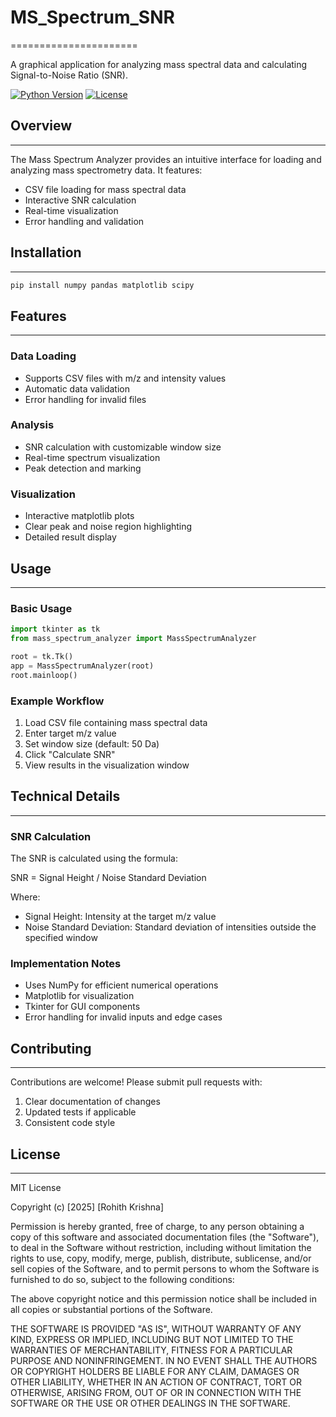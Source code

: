 # MS_Spectrum_SNR
======================

A graphical application for analyzing mass spectral data and calculating Signal-to-Noise Ratio (SNR).

[![Python Version](https://img.shields.io/badge/Python-3.x-blue.svg)](https://www.python.org/)
[![License](https://img.shields.io/badge/License-MIT-blue.svg)](https://opensource.org/licenses/MIT)

## Overview
--------

The Mass Spectrum Analyzer provides an intuitive interface for loading and analyzing mass spectrometry data. It features:

* CSV file loading for mass spectral data
* Interactive SNR calculation
* Real-time visualization
* Error handling and validation

## Installation
------------

```bash
pip install numpy pandas matplotlib scipy
```

## Features
--------

### Data Loading
* Supports CSV files with m/z and intensity values
* Automatic data validation
* Error handling for invalid files

### Analysis
* SNR calculation with customizable window size
* Real-time spectrum visualization
* Peak detection and marking

### Visualization
* Interactive matplotlib plots
* Clear peak and noise region highlighting
* Detailed result display

## Usage
-----

### Basic Usage

```python
import tkinter as tk
from mass_spectrum_analyzer import MassSpectrumAnalyzer

root = tk.Tk()
app = MassSpectrumAnalyzer(root)
root.mainloop()
```

### Example Workflow

1. Load CSV file containing mass spectral data
2. Enter target m/z value
3. Set window size (default: 50 Da)
4. Click "Calculate SNR"
5. View results in the visualization window

## Technical Details
-----------------

### SNR Calculation

The SNR is calculated using the formula:

SNR = Signal Height / Noise Standard Deviation

Where:
- Signal Height: Intensity at the target m/z value
- Noise Standard Deviation: Standard deviation of intensities outside the specified window

### Implementation Notes

* Uses NumPy for efficient numerical operations
* Matplotlib for visualization
* Tkinter for GUI components
* Error handling for invalid inputs and edge cases

## Contributing
------------

Contributions are welcome! Please submit pull requests with:

1. Clear documentation of changes
2. Updated tests if applicable
3. Consistent code style

## License
-------

MIT License

Copyright (c) [2025] [Rohith Krishna]

Permission is hereby granted, free of charge, to any person obtaining a copy
of this software and associated documentation files (the "Software"), to deal
in the Software without restriction, including without limitation the rights
to use, copy, modify, merge, publish, distribute, sublicense, and/or sell
copies of the Software, and to permit persons to whom the Software is
furnished to do so, subject to the following conditions:

The above copyright notice and this permission notice shall be included in
all copies or substantial portions of the Software.

THE SOFTWARE IS PROVIDED "AS IS", WITHOUT WARRANTY OF ANY KIND, EXPRESS OR
IMPLIED, INCLUDING BUT NOT LIMITED TO THE WARRANTIES OF MERCHANTABILITY,
FITNESS FOR A PARTICULAR PURPOSE AND NONINFRINGEMENT. IN NO EVENT SHALL THE
AUTHORS OR COPYRIGHT HOLDERS BE LIABLE FOR ANY CLAIM, DAMAGES OR OTHER
LIABILITY, WHETHER IN AN ACTION OF CONTRACT, TORT OR OTHERWISE, ARISING FROM,
OUT OF OR IN CONNECTION WITH THE SOFTWARE OR THE USE OR OTHER DEALINGS IN
THE SOFTWARE.
